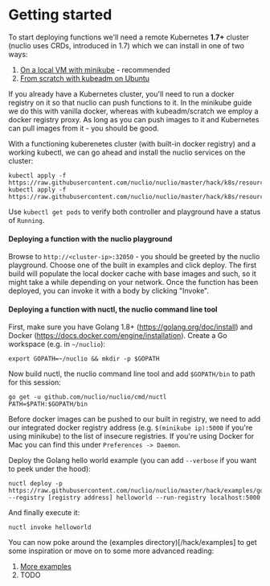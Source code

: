 # Getting started

To start deploying functions we'll need a remote Kubernetes **1.7+** cluster (nuclio uses CRDs, introduced in 1.7) which we can install in one of two ways:

1. [On a local VM with minikube](k8s/install/minikube.md) - recommended
2. [From scratch with kubeadm on Ubuntu](k8s/install/linux.md)

If you already have a Kubernetes cluster, you'll need to run a docker registry on it so that nuclio can push functions to it. In the minikube guide we do this with vanilla docker, whereas with kubeadm/scratch we employ a docker registry proxy. As long as you can push images to it and Kubernetes can pull images from it - you should be good.

With a functioning kuberenetes cluster (with built-in docker registry) and a working kubectl, we can go ahead and install the nuclio services on the cluster:

```
kubectl apply -f https://raw.githubusercontent.com/nuclio/nuclio/master/hack/k8s/resources/controller.yaml
kubectl apply -f https://raw.githubusercontent.com/nuclio/nuclio/master/hack/k8s/resources/playground.yaml
```

Use `kubectl get pods` to verify both controller and playground have a status of `Running`.

#### Deploying a function with the nuclio playground

Browse to `http://<cluster-ip>:32050` - you should be greeted by the nuclio playground. Choose one of the built in examples and click deploy. The first build will populate the local docker cache with base images and such, so it might take a while depending on your network. Once the function has been deployed, you can invoke it with a body by clicking "Invoke".

#### Deploying a function with nuctl, the nuclio command line tool

First, make sure you have Golang 1.8+ (https://golang.org/doc/install) and Docker (https://docs.docker.com/engine/installation). Create a Go workspace (e.g. in `~/nuclio`):

```
export GOPATH=~/nuclio && mkdir -p $GOPATH
```

Now build nuctl, the nuclio command line tool and add `$GOPATH/bin` to path for this session:
```
go get -u github.com/nuclio/nuclio/cmd/nuctl
PATH=$PATH:$GOPATH/bin
```

Before docker images can be pushed to our built in registry, we need to add our integrated docker registry address (e.g. `$(minikube ip):5000` if you're using minikube) to the list of insecure registries. If you're using Docker for Mac you can find this under `Preferences -> Daemon`.

Deploy the Golang hello world example (you can add `--verbose` if you want to peek under the hood):
```
nuctl deploy -p https://raw.githubusercontent.com/nuclio/nuclio/master/hack/examples/golang/helloworld/helloworld.go --registry [registry address] helloworld --run-registry localhost:5000
```

And finally execute it:
```
nuctl invoke helloworld
```

You can now poke around the (examples directory)[/hack/examples] to get some inspiration or move on to some more advanced reading:

1. [More examples](/hack/examples)
2. TODO
